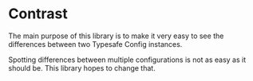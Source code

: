 # Contrast #

The main purpose of this library is to make it very easy to see the differences between two Typesafe Config instances. 

Spotting differences between multiple configurations is not as easy as it should be. This library hopes to change that.

